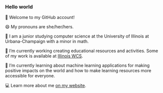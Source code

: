 ### Hello world 

👋 Welcome to my GitHub account!

😄 My pronouns are she/her/hers.

🏫 I am a junior studying computer science at the University of Illinois at Urbana-Champaign with a minor in math. 

🔭 I’m currently working creating educational resources and activities. Some of my work is available at [Illinois WCS](https://github.com/IllinoisWCS).

🌱 I’m currently learning about machine learning applications for making positive impacts on the world and how to make learning resources more accessible for everyone.

💻 Learn more about me [on my website](https://melissachen2000.github.io). 
